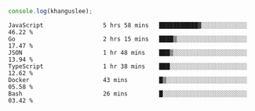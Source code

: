 ```js
console.log(khanguslee);
```

<!--START_SECTION:waka-->

```text
JavaScript                 5 hrs 58 mins   ███████████▓░░░░░░░░░░░░░   46.22 %
Go                         2 hrs 15 mins   ████▒░░░░░░░░░░░░░░░░░░░░   17.47 %
JSON                       1 hr 48 mins    ███▒░░░░░░░░░░░░░░░░░░░░░   13.94 %
TypeScript                 1 hr 38 mins    ███░░░░░░░░░░░░░░░░░░░░░░   12.62 %
Docker                     43 mins         █▒░░░░░░░░░░░░░░░░░░░░░░░   05.58 %
Bash                       26 mins         █░░░░░░░░░░░░░░░░░░░░░░░░   03.42 %
```

<!--END_SECTION:waka-->

<!--
**khanguslee/khanguslee** is a ✨ _special_ ✨ repository because its `README.md` (this file) appears on your GitHub profile.

Here are some ideas to get you started:

- 🔭 I’m currently working on ...
- 🌱 I’m currently learning ...
- 👯 I’m looking to collaborate on ...
- 🤔 I’m looking for help with ...
- 💬 Ask me about ...
- 📫 How to reach me: ...
- 😄 Pronouns: ...
- ⚡ Fun fact: ...
-->
